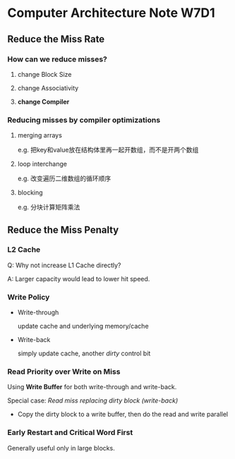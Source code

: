 # Computer Architecture Note W7D1

## Reduce the Miss Rate

### How can we reduce misses?

1. change Block Size

2. change Associativity

3. **change Compiler**

### Reducing misses by compiler optimizations 

1. merging arrays

   e.g. 把key和value放在结构体里再一起开数组，而不是开两个数组

2. loop interchange

   e.g. 改变遍历二维数组的循环顺序

3. blocking

   e.g. 分块计算矩阵乘法

## Reduce the Miss Penalty

### L2 Cache

Q: Why not increase L1 Cache directly?

A: Larger capacity would lead to lower hit speed. 

### Write Policy

- Write-through

  update cache and underlying memory/cache

- Write-back

  simply update cache, another *dirty* control bit

### Read Priority over Write on Miss

Using **Write Buffer** for both write-through and write-back.

Special case: *Read miss replacing dirty block (write-back)*

- Copy the dirty block to a write buffer, then do the read and write parallel

### Early Restart and Critical Word First

Generally useful only in large blocks.